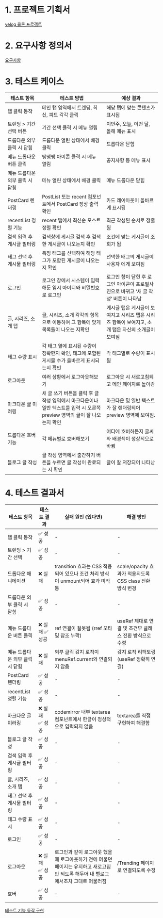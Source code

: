 # 1. 프로젝트 기획서

[velog 클론 프로젝트](https://www.notion.so/velog-1d7efd70488480f5bc09d063a7d32419?pvs=21)

# 2. 요구사항 정의서

[요구사항](https://www.notion.so/1d7efd704884801b810ae1255af98c32?pvs=21)

# 3. 테스트 케이스

| **테스트 항목**                 | **테스트 방법**                                                                                                           | **예상 결과**                                                                                      |
| ------------------------------- | ------------------------------------------------------------------------------------------------------------------------- | -------------------------------------------------------------------------------------------------- |
| 탭 클릭 동작                    | 메인 탭 영역에서 트렌딩, 최신, 피드 각각 클릭                                                                             | 해당 탭에 맞는 콘텐츠가 표시됨                                                                     |
| 트렌딩 > 기간 선택 버튼         | 기간 선택 클릭 시 메뉴 열림                                                                                               | 이번주, 오늘, 이번 달, 올해 메뉴 표시                                                              |
| 드롭다운 외부 클릭 시 닫힘      | 드롭다운 열린 상태에서 배경 클릭                                                                                          | 드롭다운 닫힘                                                                                      |
| 메뉴 드롭다운 버튼 클릭         | 땡땡땡 아이콘 클릭 시 메뉴 열림                                                                                           | 공지사항 등 메뉴 표시                                                                              |
| 메뉴 드롭다운 외부 클릭 시 닫힘 | 메뉴 열린 상태에서 배경 클릭                                                                                              | 메뉴 드롭다운 닫힘                                                                                 |
| PostCard 렌더링                 | PostList 또는 recent 컴포넌트에서 PostCard 정상 출력 확인                                                                 | 카드 레이아웃이 올바르게 표시됨                                                                    |
| recentList 정렬 기능            | recent 탭에서 최신순 포스트 정렬 확인                                                                                     | 최근 작성된 순서로 정렬됨                                                                          |
| 검색 입력 후 게시글 필터링      | 검색창에 게시글 검색 후 검색한 게시글이 나오는지 확인                                                                     | 조건에 맞는 게시글이 조회가 됨                                                                     |
| 태그 선택 후 게시물 필터링      | 특정 태그를 선택하여 해당 태그가 포함된 게시글이 나오는지 확인                                                            | 선택한 태그의 게시글이 사용자 에게 보여짐                                                          |
| 로그인                          | 로그인 창에서 시스템이 입력해둔 임시 아이디와 비밀번호로 로그인                                                           | 로그인 창이 닫힌 후 로그인 아이콘이 프로필사진으로 바뀌고 ‘새 글 작성’ 버튼이 나타남               |
| 글, 시리즈, 소개 탭             | 글, 시리즈, 소개 각각의 항목으로 이동하여 그 항목에 맞게 목록들이 나오는 지확인                                           | 게시글 탭은 게시글이 보여지고 시리즈 탭은 시리즈 항목이 보여지고, 소개 탭은 자신의 소개글이 보여짐 |
| 태그 수량 표시                  | 각 태그 옆에 표시된 수량이 정확한지 확인, 태그에 포함된 게시물 수가 올바르게 표시되는지 확인                              | 각 태그별로 수량이 표시됨                                                                          |
| 로그아웃                        | 여러 상황에서 로그아웃해보기                                                                                              | 로그아웃 시 새로고침되고 메인 페이지로 돌아감                                                      |
| 마크다운 글 미러링              | 새 글 쓰기 버튼을 클릭 후 글 작성 영역에서 마크다운이나 일반 텍스트를 입력 시 오른쪽 preview 영역의 글이 잘 나오는지 확인 | 마크다운 및 일반 텍스트가 잘 렌더링되어 preview 영역에 보여짐.                                     |
| 드롭다운 호버기능               | 각 메뉴별로 호버해보기                                                                                                    | 어디에 호버하든지 글씨와 배경색이 정상적으로 바뀜                                                  |
| 블로그 글 작성                  | 글 작성 영역에서 출간하기 버튼을 누르면 글 작성이 완료되는 지 확인                                                        | 글이 잘 저장되어 나타남                                                                            |

# 4. 테스트 결과서

| **테스트 항목**                 | **테스트 결과** | **실패 원인 (있다면)**                                                                                                               | **해결 방안**                                            |
| ------------------------------- | --------------- | ------------------------------------------------------------------------------------------------------------------------------------ | -------------------------------------------------------- |
| 탭 클릭 동작                    | ✅ 성공         | -                                                                                                                                    | -                                                        |
| 트렌딩 > 기간 선택              | ✅ 성공         | -                                                                                                                                    | -                                                        |
| 드롭다운 애니메이션             | ❌ 실패         | transition 효과는 CSS 적용되어 있으나 조건 처리 방식이 unmount되어 효과 미작동                                                       | scale/opacity 효과가 적용되도록 CSS class 전환 방식 변경 |
| 드롭다운 외부 클릭 시 닫힘      | ✅ 성공         | -                                                                                                                                    | -                                                        |
| 메뉴 드롭다운 버튼 클릭         | ❌ 실패 ✅ 성공 | ref 연결이 잘못됨 (rref 오타 및 참조 누락)                                                                                           | useRef 제대로 연결 및 조건부 클래스 전환 방식으로 수정   |
| 메뉴 드롭다운 외부 클릭 시 닫힘 | ❌ 실패         | 외부 클릭 감지 로직이 menuRef.current와 연결되지 않음                                                                                | 감지 로직 리팩토링 (useRef 정확히 연결)                  |
| PostCard 렌더링                 | ✅ 성공         | -                                                                                                                                    | -                                                        |
| recentList 정렬 기능            | ✅ 성공         | -                                                                                                                                    | -                                                        |
| 마크다운 글 미러링              | ❌ 실패 ✅ 성공 | codemirror 내부 textarea 컴포넌트에서 한글이 정상적으로 입력되지 않음                                                                | textarea를 직접 구현하여 해결함                          |
| 블로그 글 작성                  | ✅ 성공         | -                                                                                                                                    | -                                                        |
| 검색 입력 후 게시글 필터링      | ✅ 성공         | -                                                                                                                                    | -                                                        |
| 글, 시리즈, 소개 탭             | ✅ 성공         | -                                                                                                                                    | -                                                        |
| 태그 선택 후 게시물 필터링      | ✅ 성공         | -                                                                                                                                    | -                                                        |
| 태그 수량 표시                  | ✅ 성공         | -                                                                                                                                    | -                                                        |
| 로그인                          | ✅ 성공         | -                                                                                                                                    | -                                                        |
| 로그아웃                        | ❌ 실패 ✅ 성공 | 로그인과 같이 로그아웃 했을 때 로그아웃하기 전에 머물던 페이지는 유지하고 새로고침만 되도록 해두어 내 벨로그에서조차 그대로 머물러짐 | /Trending 페이지로 연결되도록 수정                       |
| 호버                            | ✅ 성공         | -                                                                                                                                    | -                                                        |

[테스트 기능 동작 구현](https://www.notion.so/1d7efd7048848026958ccf8bd71aaf02?pvs=21)
